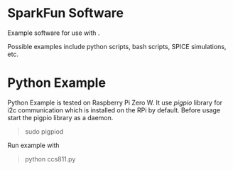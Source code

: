 SparkFun <PRODUCT NAME> Software
=================================

Example software for use with <PRODUCT NAME>.

Possible examples include python scripts, bash scripts, SPICE simulations, etc. 


Python Example
==============

Python Example is tested on Raspberry Pi Zero W. It use *pigpio* library for i2c
 communication which is installed on the RPi by default. Before usage start the pigpio 
 library as a daemon.
 
 > sudo pigpiod
 
 Run example with

> python ccs811.py
